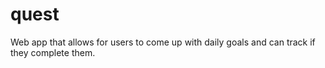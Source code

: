 # quest
Web app that allows for users to come up with daily goals and can track if they complete them. 
